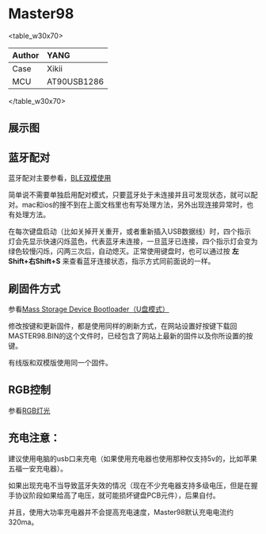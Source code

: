# Master98

<table_w30x70>

|Author |YANG |
|:--- |:--- |
|Case |Xikii|
|MCU|AT90USB1286|

</table_w30x70>


## 展示图


## 蓝牙配对

蓝牙配对主要参看，[BLE双模使用](ble-series)

简单说不需要单独启用配对模式，只要蓝牙处于未连接并且可发现状态，就可以配对。mac和ios的搜不到在上面文档里也有写处理方法，另外出现连接异常时，也有处理方法。

在每次键盘启动（比如关掉开关重开，或者重新插入USB数据线）时，四个指示灯会先显示快速闪烁蓝色，代表蓝牙未连接，一旦蓝牙已连接，四个指示灯会变为绿色较慢闪烁，闪两三次后，自动熄灭。正常使用键盘时，也可以通过按 **左Shift+右Shift+S** 来查看蓝牙连接状态，指示方式同前面说的一样。


## 刷固件方式
参看[Mass Storage Device Bootloader（U盘模式）](bootloader/msd-bootloader)

修改按键和更新固件，都是使用同样的刷新方式，在网站设置好按键下载回MASTER98.BIN的这个文件时，已经包含了网站上最新的固件以及你所设置的按键。

有线版和双模版使用同一个固件。


## RGB控制
参看[RGB灯光](features/rgblight)

## 充电注意：

建议使用电脑的usb口来充电（如果使用充电器也使用那种仅支持5v的，比如苹果五福一安充电器）。

如果出现充电不当导致蓝牙失效的情况（现在不少充电器支持多级电压，但是在握手协议阶段如果给高了电压，就可能损坏键盘PCB元件），后果自付。

并且，使用大功率充电器并不会提高充电速度，Master98默认充电电流约320ma。